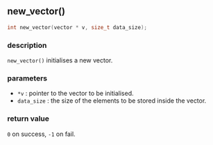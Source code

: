 ## new\_vector()

```c
int new_vector(vector * v, size_t data_size);
```

### description
`new_vector()` initialises a new vector.

### parameters
- `*v`        : pointer to the vector to be initialised.
- `data_size` : the size of the elements to be stored inside the vector.

### return value
`0` on success, `-1` on fail.
